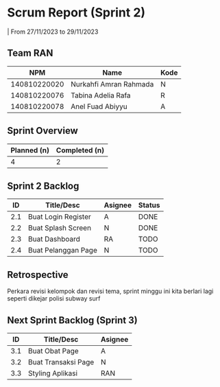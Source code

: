 # Scrum Report (Sprint 2)
| From 27/11/2023 to 29/11/2023

## Team RAN
| NPM           | Name        | Kode |
| ------------- |-------------|------|
| 140810220020  | Nurkahfi Amran Rahmada    | N |
| 140810220076  | Tabina Adelia Rafa    | R |
| 140810220078  | Anel Fuad Abiyyu | A |

## Sprint Overview
| Planned (n)   | Completed (n) |
| ------------- |-------------- |
| 4             | 2             |

## Sprint 2 Backlog

| ID  | Title/Desc | Asignee | Status |
| --- | ---------- | ------- | ------ |
| 2.1 | Buat Login Register | A | DONE
| 2.2 | Buat Splash Screen | N | DONE
| 2.3 | Buat Dashboard | RA | TODO
| 2.4 | Buat Pelanggan Page | N | TODO

## Retrospective 

Perkara revisi kelompok dan revisi tema, sprint minggu ini kita berlari lagi seperti dikejar polisi subway surf

## Next Sprint Backlog (Sprint 3)
| ID  | Title/Desc | Asignee | 
| --- | ---------- | ------- | 
| 3.1 | Buat Obat Page | A | 
| 3.2 | Buat Transaksi Page | N | 
| 3.3 | Styling Aplikasi | RAN |